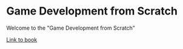 # Game Development from Scratch

Welcome to the "Game Development from Scratch"

[Link to book](Chapter-1/doc.md)